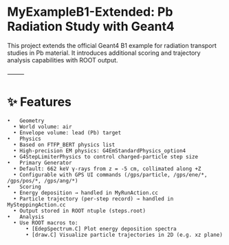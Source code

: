 # MyExampleB1-Extended: Pb Radiation Study with Geant4

This project extends the official Geant4 B1 example for radiation transport studies in Pb material.
It introduces additional scoring and trajectory analysis capabilities with ROOT output.

⸻

# ✨ Features
	•	Geometry
	  •	World volume: air
	  •	Envelope volume: lead (Pb) target
	•	Physics
	  •	Based on FTFP_BERT physics list
	  •	High-precision EM physics: G4EmStandardPhysics_option4
	  •	G4StepLimiterPhysics to control charged-particle step size
	•	Primary Generator
	  •	Default: 662 keV γ-rays from z = -5 cm, collimated along +Z
	  •	Configurable with GPS UI commands (/gps/particle, /gps/ene/*, /gps/pos/*, /gps/ang/*)
	•	Scoring
	  •	Energy deposition → handled in MyRunAction.cc
	  •	Particle trajectory (per-step record) → handled in MySteppingAction.cc
	  •	Output stored in ROOT ntuple (steps.root)
	•	Analysis
	  •	Use ROOT macros to:
	      •	[EdepSpectrum.C] Plot energy deposition spectra
	      •	[draw.C] Visualize particle trajectories in 2D (e.g. xz plane)
